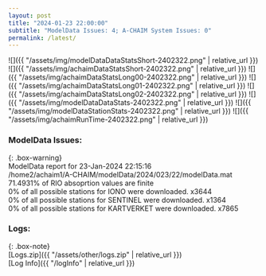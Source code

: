 ```yaml
---
layout: post
title: "2024-01-23 22:00:00"
subtitle: "ModelData Issues: 4; A-CHAIM System Issues: 0"
permalink: /latest/
---
```


![]({{ "/assets/img/modelDataDataStatsShort-2402322.png" | relative_url }})
![]({{ "/assets/img/achaimDataStatsShort-2402322.png" | relative_url }})
![]({{ "/assets/img/achaimDataStatsLong00-2402322.png" | relative_url }})
![]({{ "/assets/img/achaimDataStatsLong01-2402322.png" | relative_url }})
![]({{ "/assets/img/achaimDataStatsLong02-2402322.png" | relative_url }})
![]({{ "/assets/img/modelDataDataStats-2402322.png" | relative_url }})
![]({{ "/assets/img/modelDataStationStats-2402322.png" | relative_url }})
![]({{ "/assets/img/achaimRunTime-2402322.png" | relative_url }})


### ModelData Issues:  
  
{: .box-warning}  
 ModelData report for 23-Jan-2024 22:15:16   
 /home2/achaim1/A-CHAIM/modelData/2024/023/22/modelData.mat   
 71.4931% of RIO absoprtion values are finite   
 0% of all possible stations for IONO were downloaded. x3644   
 0% of all possible stations for SENTINEL were downloaded. x1364   
 0% of all possible stations for KARTVERKET were downloaded. x7865   
  


### Logs:  
  
{: .box-note}  
[Logs.zip]({{ "/assets/other/logs.zip" | relative_url }})  
[Log Info]({{ "/logInfo" | relative_url }})  
